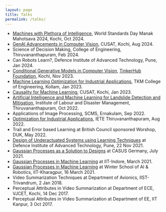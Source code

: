 ```yaml
---
layout: page
title: Talks
permalink: /talks/
---
```

  * [Machines with Plethora of Intelligence](https://www.youtube.com/watch?v=1DyUjpOxguE), World Standards Day Manak Mahotsava 2024, Kochi, Oct 2024.
  * [GenAI Advancements in Computer Vision](https://cs.cusat.ac.in/assets/pdf-files/Brochure%20for%20GEN%20AI%20WORKSHOP.pdf), CUSAT, Kochi, Aug 2024.
  * Science of Decision Making, College of Engineering, Thiruvananthapuram, Feb 2024.
  * Can Robots Learn?, Defence Institute of Advanced Technology, Pune, Jan 2024.
  * [Conditional Generative Models in Computer Vision](https://www.youtube.com/watch?v=P5IlsOegvSU&t=33s), [TinkerHub Foundation](https://www.tinkerhub.org/gen-ai-conference), Kochi, Nov 2023.
  * [Machine Learning Optimization for Industrial Applications](https://www.tkmce.ac.in/news.php?id=95), TKM College of Engineering, Kollam, Jan 2023.
  * [Causality for Machine Learning](https://dca.cusat.ac.in/explainableaifdp/), CUSAT, Kochi, Jan 2023.
  * [Artificial Intelligence and Machine Learning for Landslide Detection and Mitigation](https://iclrrildm.in/submission/), Institute of Labour and Disaster Management, Thiruvananthapuram, Oct 2022.
  * Applications of Image Processing, SCMS, Ernakulam, Sep 2022.
  * [Optimization for Industrial Applications](http://www.ietetvm.org/downloads/fdp_schedule.pdf), IETE Thiruvananthapuram, Aug 2022.
  * Trail and Error based Learning at British Council sponsored Worshop, DUK, May 2022.
  * [Design of Underactuated Systems using Learning Techniques](https://www.diat.ac.in/about-diat/conference-and-events/) at Defence Institute of Advanced Technology, Pune, 22 Nov 2021.
  * [Gaussian Processes as a Solution to Designs](https://www.casus.science/events/gaussian-processes-as-a-solution-to-designs-by-sinnu-susan-thomas/) at CASUS Germany, July 2021.
  * [Gaussian Processes in Machine Learning](https://www.google.com/url?sa=t&rct=j&q=&esrc=s&source=web&cd=&cad=rja&uact=8&ved=2ahUKEwjmkY2M247vAhVDXSsKHSDkDeAQFjABegQIAhAD&url=https%3A%2F%2Fwww.iiti.ac.in%2Fpublic%2Fstorage%2Fevents%2Ffeb2021%2FQIP-MATHOPT21_26feb.pdf&usg=AOvVaw2CHa2BUIrKYPeesjk5wUk4) at IIT-Indore, March 2021.
  * [Gaussian Processes in Machine Learning](https://www.youtube.com/watch?v=UWH8_-njdaA) at Winter School of AI & Robotics, IIT-Kharagpur, 16 March 2021.
  * Video Summarization Techniques at Department of Avionics, IIST-Trivandrum, 2 Jan 2018.
  * Perceptual Attributes in Video Summarization at Department of ECE, VJCET, Kochi, 14 Dec 2017.
  * Perceptual Attributes in Video Summarization at Department of EE, IIT Kanpur, 3 Oct 2017.
